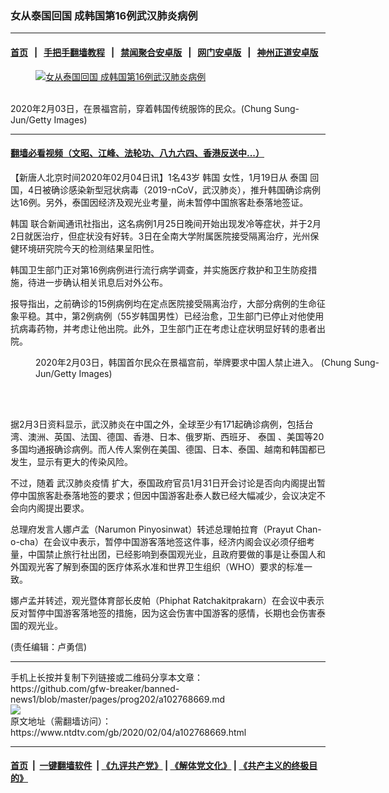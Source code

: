 ### 女从泰国回国 成韩国第16例武汉肺炎病例
------------------------

#### [首页](https://github.com/gfw-breaker/banned-news1/blob/master/README.md) &nbsp;&nbsp;|&nbsp;&nbsp; [手把手翻墙教程](https://github.com/gfw-breaker/guides/wiki) &nbsp;&nbsp;|&nbsp;&nbsp; [禁闻聚合安卓版](https://github.com/gfw-breaker/bn-android) &nbsp;&nbsp;|&nbsp;&nbsp; [网门安卓版](https://github.com/oGate2/oGate) &nbsp;&nbsp;|&nbsp;&nbsp; [神州正道安卓版](https://github.com/SzzdOgate/update) 



<div><div class="featured_image">
 <a href="https://i.ntdtv.com/assets/uploads/2020/02/GettyImages-1203696127.jpg" target="_blank">
  <figure>
   <img alt="女从泰国回国 成韩国第16例武汉肺炎病例" src="https://i.ntdtv.com/assets/uploads/2020/02/GettyImages-1203696127-800x450.jpg"/>
  </figure><br/>
 </a>
 <span class="caption">
  2020年2月03日，在景福宫前，穿着韩国传统服饰的民众。(Chung Sung-Jun/Getty Images)
 </span>
</div>
</div><hr/>

#### [翻墙必看视频（文昭、江峰、法轮功、八九六四、香港反送中...）](http://167.172.214.107/home.html)

<div><div class="post_content" itemprop="articleBody">
 <p>
  【新唐人北京时间2020年02月04日讯】1名43岁
  <ok href="https://www.ntdtv.com/gb/韩国.htm">
   韩国
  </ok>
  女性，1月19日从
  <ok href="https://www.ntdtv.com/gb/泰国.htm">
   泰国
  </ok>
  回国，4日被确诊感染新型冠状病毒（2019-nCoV，武汉肺炎），推升韩国确诊病例达16例。另外，泰国因经济及观光业考量，尚未暂停中国旅客赴泰落地签证。
 </p>
 <p>
  <ok href="https://www.ntdtv.com/gb/韩国.htm">
   韩国
  </ok>
  联合新闻通讯社指出，这名病例1月25日晚间开始出现发冷等症状，并于2月2日就医治疗，但症状没有好转。3日在全南大学附属医院接受隔离治疗，光州保健环境研究院今天的检测结果呈阳性。
 </p>
 <p>
  韩国卫生部门正对第16例病例进行流行病学调查，并实施医疗救护和卫生防疫措施，待进一步确认相关讯息后对外公布。
 </p>
 <p>
  报导指出，之前确诊的15例病例均在定点医院接受隔离治疗，大部分病例的生命征象平稳。其中，第2例病例（55岁韩国男性）已经治愈，卫生部门已停止对他使用抗病毒药物，并考虑让他出院。此外，卫生部门正在考虑让症状明显好转的患者出院。
 </p>
 <figure class="wp-caption alignnone" id="attachment_102768678" style="width: 600px">
  <img alt="" class="size-medium wp-image-102768678" src="https://i.ntdtv.com/assets/uploads/2020/02/GettyImages-1203696105-600x400.jpg">
   <br/><figcaption class="wp-caption-text">
    2020年2月03日，韩国首尔民众在景福宫前，举牌要求中国人禁止进入。 (Chung Sung-Jun/Getty Images)
   </figcaption><br/>
  </img>
 </figure><br/>
 <p>
  据2月3日资料显示，武汉肺炎在中国之外，全球至少有171起确诊病例，包括台湾、澳洲、英国、法国、德国、香港、日本、俄罗斯、西班牙、
  <ok href="https://www.ntdtv.com/gb/泰国.htm">
   泰国
  </ok>
  、美国等20多国均通报确诊病例。而人传人案例在美国、德国、日本、泰国、越南和韩国都已发生，显示有更大的传染风险。
 </p>
 <p>
  不过，随着
  <ok href="https://www.ntdtv.com/gb/442749.htm">
   武汉肺炎疫情
  </ok>
  扩大，泰国政府官员1月31日开会讨论是否向内阁提出暂停中国旅客赴泰落地签的要求；但因中国游客赴泰人数已经大幅减少，会议决定不会向内阁提出要求。
 </p>
 <p>
  总理府发言人娜卢孟（Narumon Pinyosinwat）转述总理帕拉育（Prayut Chan-o-cha）在会议中表示，暂停中国游客落地签这件事，经济内阁会议必须仔细考量，中国禁止旅行社出团，已经影响到泰国观光业，且政府要做的事是让泰国人和外国观光客了解到泰国的医疗体系水准和世界卫生组织（WHO）要求的标准一致。
 </p>
 <p>
  娜卢孟并转述，观光暨体育部长皮帕（Phiphat Ratchakitprakarn）在会议中表示反对暂停中国游客落地签的措施，因为这会伤害中国游客的感情，长期也会伤害泰国的观光业。
 </p>
 <p>
  (责任编辑：卢勇信)
 </p>
 <div class="single_ad">
 </div>
</div>
</div>
<hr/>
手机上长按并复制下列链接或二维码分享本文章：<br/>
https://github.com/gfw-breaker/banned-news1/blob/master/pages/prog202/a102768669.md <br/>
<a href='https://github.com/gfw-breaker/banned-news1/blob/master/pages/prog202/a102768669.md'><img src='https://github.com/gfw-breaker/banned-news1/blob/master/pages/prog202/a102768669.md.png'/></a> <br/>
原文地址（需翻墙访问）：https://www.ntdtv.com/gb/2020/02/04/a102768669.html


------------------------
#### [首页](https://github.com/gfw-breaker/banned-news1/blob/master/README.md) &nbsp;|&nbsp; [一键翻墙软件](https://github.com/gfw-breaker/nogfw/blob/master/README.md) &nbsp;| [《九评共产党》](https://github.com/gfw-breaker/9ping.md/blob/master/README.md#九评之一评共产党是什么) | [《解体党文化》](https://github.com/gfw-breaker/jtdwh.md/blob/master/README.md) | [《共产主义的终极目的》](https://github.com/gfw-breaker/gczydzjmd.md/blob/master/README.md)


<img src='http://gfw-breaker.win/banned-news/pages/prog202/a102768669.md' width='0px' height='0px'/>